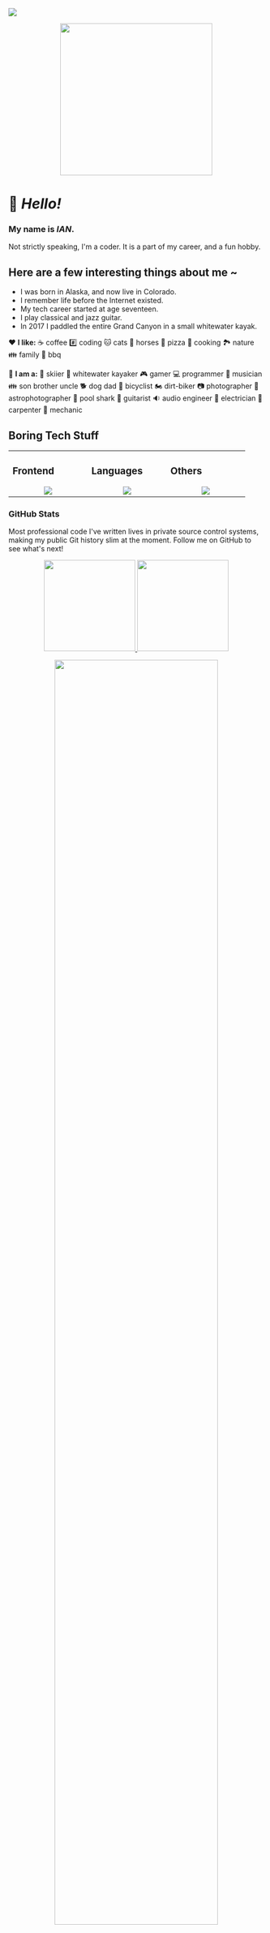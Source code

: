 [![](https://img.shields.io/static/v1?label=Sponsor%20me%20on%20GitHub&message=%E2%9D%A4&logo=GitHub&color=%23fe8e86)](https://github.com/sponsors/ikluhsman)

<div align="center">
<img src="https://ianswebpics.twic.pics/ian.tech/photos/south-park-rainbow.jpg" height="300"/>
</div>

# 👋 **_Hello!_**

### My name is **_IAN_**.

Not strictly speaking, I'm a coder. It is a part of my career, and a fun hobby.

## Here are a few interesting things about me ~

- I was born in Alaska, and now live in Colorado.
- I remember life before the Internet existed.
- My tech career started at age seventeen.
- I play classical and jazz guitar.
- In 2017 I paddled the entire Grand Canyon in a small whitewater kayak.

❤️ **I like:**
☕ coffee
#️⃣ coding
🐱 cats
🐎 horses
🍕 pizza
🥄 cooking
🏞️ nature
👪 family
🍔 bbq

👨 **I am a:**
🎿 skiier
🚣 whitewater kayaker
🎮 gamer
💻 programmer
🎵 musician
👪 son brother uncle
🐕 dog dad
🚴 bicyclist
🏍️ dirt-biker
📷 photographer
🔭 astrophotographer
🎱 pool shark
🎸 guitarist
🔉 audio engineer
🔌 electrician
🔨 carpenter
🔧 mechanic

## Boring Tech Stuff

<div align="center">

<table><tr><td valign="top" width="25%">

### Frontend

<a href="https://github.com/ikluhsman">
<div align="center">  
       <img src="https://skillicons.dev/icons?i=html,css,scss,tailwind,vuetify,vue,vercel,next,nuxt,grafana,d3,wordpress&perline=4" /> 
</div>
</a>
 </td><td valign="top" width="25%">
        
### Languages
<a href="https://github.com/tayyabadev">
<div align="center">
       <img src="https://skillicons.dev/icons?i=js,ts,net,python,bash,powershell,perl,cpp&perline=4" /> 
</div>
</a>

</td><td valign="top" width="25%">
  
### Others
<a href="https://github.com/tayyabadev">
<div align="center">
       <img src="https://skillicons.dev/icons?i=linux,git,github,gitlab,vscode,discord,aws,docker,codepen,mysql,sqlite,firebase,react,npm,nodejs&perline=4" /> 
</div>
</a>
</td>
</tr></table>

</div>

### GitHub Stats

Most professional code I've written lives in private source control systems, making my public Git history slim at the moment. Follow me on GitHub to see what's next!

<p align="center">
    <a href="https://github.com/ikluhsman">
        <img height="180em" src="https://github-readme-stats-git-masterrstaa-rickstaa.vercel.app/api?username=ikluhsman&show_icons=true&theme=nightowl&include_all_commits=true&count_private=true&hide_border=true"/>
        <img height="180em" src="https://github-readme-stats-eight-theta.vercel.app/api/top-langs/?username=ikluhsman&langs_count=12&layout=compact&langs_count=8&theme=nightowl&include_all_commits=true&count_private=true&hide_border=true" />
    </a>
</p>

<p align="center">
<a href="https://github.com/ikluhsman"> 
    <img width="80%" src="https://github-readme-streak-stats.herokuapp.com/?user=ikluhsman&show_icons=true&locale=en&layout=demo&theme=nightowl&hide_border=true" />
</a>  
</p>
<p align="center">
  <a href="https://github.com/ikluhsman">
    <img height=250 src="https://github-readme-activity-graph.vercel.app/graph?username=ikluhsman&bg_color=111213&color=AFAAFA&line=FDFD96&point=FF88FF&area_color=79FE96&border_radius=25&title_color=AFAFFA&border_radius=20px&hide_border=true"/>
  </a> 
</p>

<div align="center">

---
### Other Links
<td valign="top" width="25%">
<a href="https://github.com/ikluhsman"><img height="32" width="32" src="https://cdn.simpleicons.org/github/black/white"/></a>
<a href="https://codepen.io/iankco"><img height="32" width="32" src="https://cdn.simpleicons.org/codepen/black/white"/></a>
<a href="https://stackoverflow.com/users/2352039/iank-co"><img height="32" width="32" src="https://cdn.simpleicons.org/stackoverflow"/></a>

</td>
<br/>
<td valign="top" width="25%">
<a href="https://iankco.bsky.social"><img height="32" width="32" src="https://cdn.simpleicons.org/bluesky"/></a>
<a href="https://facebook.com/iankco"><img height="32" width="32" src="https://cdn.simpleicons.org/facebook"/></a>
<a href="mailto:iankluhsman@gmail.com"><img height="32" width="32" src="https://cdn.simpleicons.org/gmail"/></a>
<a href="https://discordapp.com/users/810994010922680330"><img height="32" width="32" src="https://cdn.simpleicons.org/discord"/></a>
<a href="https://www.youtube.com/@iankco"><img height="32" width="32" src="https://cdn.simpleicons.org/youtube"/></a>
<a href="https://vimeo.com/iankco"><img height="32" width="32" src="https://cdn.simpleicons.org/vimeo"/></a>
</td>

</div>
